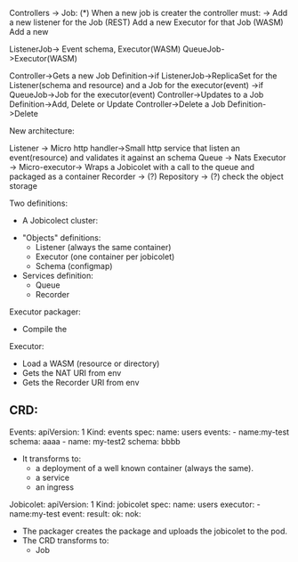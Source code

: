Controllers
-> Job: 
(*) When a new job is creater the controller must:
-> 
Add a new listener for the Job (REST)
Add a new Executor for that Job (WASM)
Add a new 


ListenerJob-> Event schema, Executor(WASM)
QueueJob->Executor(WASM)


Controller->Gets a new Job Definition->if ListenerJob->ReplicaSet for the Listener(schema and resource) and a Job for the executor(event)
				     ->if QueueJob->Job for the executor(event)
Controller->Updates to a Job Definition->Add, Delete or Update
Controller->Delete a Job Definition->Delete


New architecture:

Listener -> Micro http handler->Small http service that listen an event(resource) and validates it against an schema
Queue -> Nats
Executor -> Micro-executor-> Wraps a Jobicolet with a call to the queue and packaged as a container 
Recorder -> (?)
Repository -> (?) check the object storage


Two definitions:
- A Jobicolect cluster:
* "Objects" definitions:
  * Listener (always the same container)
  * Executor (one container per jobicolet)
  * Schema (configmap)
* Services definition:
  * Queue
  * Recorder

Executor packager:
- Compile the 

Executor:
- Load a WASM (resource or directory)
- Gets the NAT URI from env
- Gets the Recorder URI from env

CRD:
----
Events:
    apiVersion: 1
    Kind: events
    spec:
        name: users
        events: 
            - name:my-test
            schema: aaaa
            - name: my-test2
            schema: bbbb

- It transforms to:
  -  a deployment of a well known container (always the same).
  -  a service
  -  an ingress

Jobicolet:
    apiVersion: 1
    Kind: jobicolet
    spec:
        name: users
        executor: 
            - name:my-test
              event: 
              result: 
                ok:
                nok:

- The packager creates the package and uploads the jobicolet to the pod.
- The CRD transforms to:
  - Job
